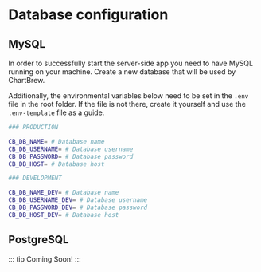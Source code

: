 # Database configuration

## MySQL

In order to successfully start the server-side app you need to have MySQL running on your machine. Create a new database that will be used by ChartBrew.

Additionally, the environmental variables below need to be set in the `.env` file in the root folder. If the file is not there, create it yourself and use the `.env-template` file as a guide.

```sh
### PRODUCTION

CB_DB_NAME= # Database name
CB_DB_USERNAME= # Database username
CB_DB_PASSWORD= # Database password
CB_DB_HOST= # Database host

### DEVELOPMENT

CB_DB_NAME_DEV= # Database name
CB_DB_USERNAME_DEV= # Database username
CB_DB_PASSWORD_DEV= # Database password
CB_DB_HOST_DEV= # Database host
```

## PostgreSQL

::: tip
Coming Soon!
:::
